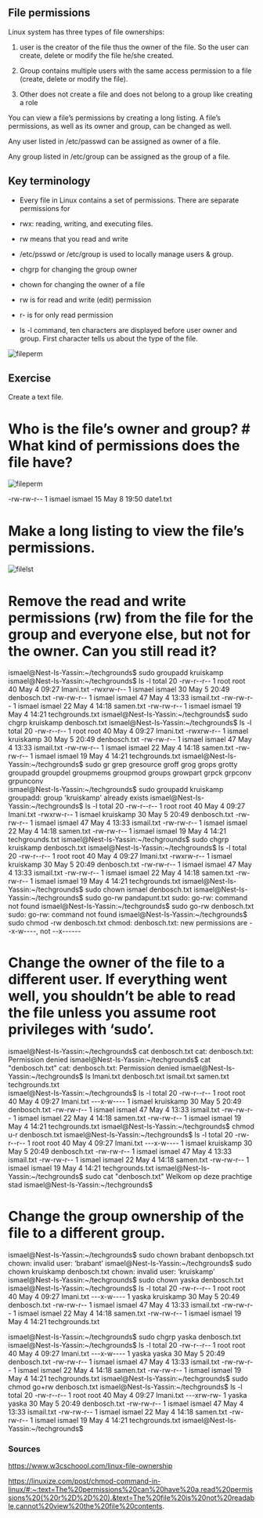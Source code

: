 ## File permissions

Linux system has three types of file ownerships:

1. user is the creator of the file thus the owner of the file. So the user can create, delete or modify the file he/she created.

2. Group contains multiple users with the same access permission to a file (create, delete or modify the file).

3. Other does not create a file and does not belong to a group like creating a role


You can view a file’s permissions by creating a long listing. A file’s permissions, as well as its owner and group, can be changed as well.

Any user listed in /etc/passwd can be assigned as owner of a file.

Any group listed in /etc/group can be assigned as the group of a file.

## Key terminology


- Every file in Linux contains a set of permissions. There are separate permissions for 

- rwx: reading, writing, and executing files.

- rw means that you read and write

- /etc/psswd or /etc/group is used to locally manage users & group.

- chgrp for changing the group owner

- chown for changing the owner of a file

- rw is for read and write (edit) permission

- r- is for only read permission

- ls -l command, ten characters are displayed before user owner and group. First character tells us about the type of the file.

![fileperm](../00_includes/LNX05files.png)



## Exercise
Create a text file.


# Who is the file’s owner and group? # What kind of permissions does the file have?

![fileperm](../00_includes/LNX05-1.png)


-rw-rw-r-- 1 ismael ismael   15 May  8 19:50 date1.txt

# Make a long listing to view the file’s permissions.

![filelst](../00_includes/LNX05-2.png)


# Remove the read and write permissions (rw) from the file for the group and everyone else, but not for the owner. Can you still read it?

ismael@Nest-Is-Yassin:~/techgrounds$ sudo groupadd kruiskamp
ismael@Nest-Is-Yassin:~/techgrounds$ ls -l
total 20
-rw-r--r-- 1 root   root   40 May  4 09:27 Imani.txt
-rwxrw-r-- 1 ismael ismael 30 May  5 20:49 denbosch.txt
-rw-rw-r-- 1 ismael ismael 47 May  4 13:33 ismail.txt
-rw-rw-r-- 1 ismael ismael 22 May  4 14:18 samen.txt
-rw-rw-r-- 1 ismael ismael 19 May  4 14:21 techgrounds.txt
ismael@Nest-Is-Yassin:~/techgrounds$ sudo chgrp kruiskamp denbosch.txt
ismael@Nest-Is-Yassin:~/techgrounds$ ls -l
total 20
-rw-r--r-- 1 root   root      40 May  4 09:27 Imani.txt
-rwxrw-r-- 1 ismael kruiskamp 30 May  5 20:49 denbosch.txt
-rw-rw-r-- 1 ismael ismael    47 May  4 13:33 ismail.txt
-rw-rw-r-- 1 ismael ismael    22 May  4 14:18 samen.txt
-rw-rw-r-- 1 ismael ismael    19 May  4 14:21 techgrounds.txt
ismael@Nest-Is-Yassin:~/techgrounds$ sudo gr
grep       gresource  groff      grog       grops      grotty     groupadd   groupdel   groupmems  groupmod   groups     growpart   grpck      grpconv    grpunconv  
ismael@Nest-Is-Yassin:~/techgrounds$ sudo groupadd kruiskamp
groupadd: group 'kruiskamp' already exists
ismael@Nest-Is-Yassin:~/techgrounds$ ls -l
total 20
-rw-r--r-- 1 root   root      40 May  4 09:27 Imani.txt
-rwxrw-r-- 1 ismael kruiskamp 30 May  5 20:49 denbosch.txt
-rw-rw-r-- 1 ismael ismael    47 May  4 13:33 ismail.txt
-rw-rw-r-- 1 ismael ismael    22 May  4 14:18 samen.txt
-rw-rw-r-- 1 ismael ismael    19 May  4 14:21 techgrounds.txt
ismael@Nest-Is-Yassin:~/techgrounds$ sudo chgrp kruiskamp denbosch.txt
ismael@Nest-Is-Yassin:~/techgrounds$ ls -l
total 20
-rw-r--r-- 1 root   root      40 May  4 09:27 Imani.txt
-rwxrw-r-- 1 ismael kruiskamp 30 May  5 20:49 denbosch.txt
-rw-rw-r-- 1 ismael ismael    47 May  4 13:33 ismail.txt
-rw-rw-r-- 1 ismael ismael    22 May  4 14:18 samen.txt
-rw-rw-r-- 1 ismael ismael    19 May  4 14:21 techgrounds.txt
ismael@Nest-Is-Yassin:~/techgrounds$ sudo chown ismael denbosch.txt
ismael@Nest-Is-Yassin:~/techgrounds$ sudo go-rw pandapunt.txt
sudo: go-rw: command not found
ismael@Nest-Is-Yassin:~/techgrounds$ sudo go-rw denbosch.txt
sudo: go-rw: command not found
ismael@Nest-Is-Yassin:~/techgrounds$ sudo chmod -rw denbosch.txt
chmod: denbosch.txt: new permissions are --x-w----, not --x------

# Change the owner of the file to a different user. If everything went well, you shouldn’t be able to read the file unless you assume root privileges with ‘sudo’.


ismael@Nest-Is-Yassin:~/techgrounds$ cat denbosch.txt
cat: denbosch.txt: Permission denied
ismael@Nest-Is-Yassin:~/techgrounds$ cat "denbosch.txt"
cat: denbosch.txt: Permission denied
ismael@Nest-Is-Yassin:~/techgrounds$ ls 
Imani.txt        denbosch.txt     ismail.txt       samen.txt        techgrounds.txt  
ismael@Nest-Is-Yassin:~/techgrounds$ ls -l
total 20
-rw-r--r-- 1 root   root      40 May  4 09:27 Imani.txt
---x-w---- 1 ismael kruiskamp 30 May  5 20:49 denbosch.txt
-rw-rw-r-- 1 ismael ismael    47 May  4 13:33 ismail.txt
-rw-rw-r-- 1 ismael ismael    22 May  4 14:18 samen.txt
-rw-rw-r-- 1 ismael ismael    19 May  4 14:21 techgrounds.txt
ismael@Nest-Is-Yassin:~/techgrounds$ chmod u-r denbosch.txt
ismael@Nest-Is-Yassin:~/techgrounds$ ls -l
total 20
-rw-r--r-- 1 root   root      40 May  4 09:27 Imani.txt
---x-w---- 1 ismael kruiskamp 30 May  5 20:49 denbosch.txt
-rw-rw-r-- 1 ismael ismael    47 May  4 13:33 ismail.txt
-rw-rw-r-- 1 ismael ismael    22 May  4 14:18 samen.txt
-rw-rw-r-- 1 ismael ismael    19 May  4 14:21 techgrounds.txt
ismael@Nest-Is-Yassin:~/techgrounds$ sudo cat "denbosch.txt"
Welkom op deze prachtige stad
ismael@Nest-Is-Yassin:~/techgrounds$ 


# Change the group ownership of the file to a different group.

ismael@Nest-Is-Yassin:~/techgrounds$ sudo chown brabant denbopsch.txt
chown: invalid user: ‘brabant’
ismael@Nest-Is-Yassin:~/techgrounds$ sudo chown kruiskamp denbosch.txt
chown: invalid user: ‘kruiskamp’
ismael@Nest-Is-Yassin:~/techgrounds$ sudo chown yaska denbosch.txt
ismael@Nest-Is-Yassin:~/techgrounds$ ls -l
total 20
-rw-r--r-- 1 root   root      40 May  4 09:27 Imani.txt
---x-w---- 1 yaska  kruiskamp 30 May  5 20:49 denbosch.txt
-rw-rw-r-- 1 ismael ismael    47 May  4 13:33 ismail.txt
-rw-rw-r-- 1 ismael ismael    22 May  4 14:18 samen.txt
-rw-rw-r-- 1 ismael ismael    19 May  4 14:21 techgrounds.txt



ismael@Nest-Is-Yassin:~/techgrounds$ sudo chgrp yaska denbosch.txt
ismael@Nest-Is-Yassin:~/techgrounds$ ls -l
total 20
-rw-r--r-- 1 root   root   40 May  4 09:27 Imani.txt
---x-w---- 1 yaska  yaska  30 May  5 20:49 denbosch.txt
-rw-rw-r-- 1 ismael ismael 47 May  4 13:33 ismail.txt
-rw-rw-r-- 1 ismael ismael 22 May  4 14:18 samen.txt
-rw-rw-r-- 1 ismael ismael 19 May  4 14:21 techgrounds.txt
ismael@Nest-Is-Yassin:~/techgrounds$ sudo chmod go+rw denbosch.txt
ismael@Nest-Is-Yassin:~/techgrounds$ ls -l
total 20
-rw-r--r-- 1 root   root   40 May  4 09:27 Imani.txt
---xrw-rw- 1 yaska  yaska  30 May  5 20:49 denbosch.txt
-rw-rw-r-- 1 ismael ismael 47 May  4 13:33 ismail.txt
-rw-rw-r-- 1 ismael ismael 22 May  4 14:18 samen.txt
-rw-rw-r-- 1 ismael ismael 19 May  4 14:21 techgrounds.txt
ismael@Nest-Is-Yassin:~/techgrounds$ 

### Sources
https://www.w3cschoool.com/linux-file-ownership


https://linuxize.com/post/chmod-command-in-linux/#:~:text=The%20permissions%20can%20have%20a,read%20permissions%20(%20r%2D%2D%20).&text=The%20file%20is%20not%20readable,cannot%20view%20the%20file%20contents.
